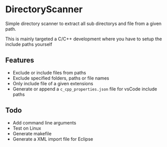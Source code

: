# DirectoryScanner

Simple directory scanner to extract all sub directorys and file from a given path.

This is mainly targeted a C/C++ development where you have to setup the include paths yourself

## Features
- Exclude or include files from paths
- Exclude specified folders, paths or file names 
- Only include file of a given extensions
- Generate or append a `c_cpp_properties.json` file for vsCode include paths

## Todo
- Add command line arguments
- Test on Linux
- Generate makefile
- Generate a XML import file for Eclipse
